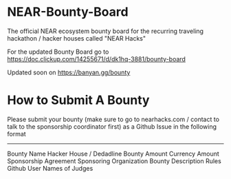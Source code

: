 # NEAR-Bounty-Board
The official NEAR ecosystem bounty board for the recurring traveling hackathon / hacker houses called "NEAR Hacks"


For the updated Bounty Board go to https://doc.clickup.com/14255671/d/dk1hq-3881/bounty-board


Updated soon on https://banyan.gg/bounty


# How to Submit A Bounty
Please submit your bounty (make sure to go to nearhacks.com / contact to talk to the sponsorship coordinator first) as a Github Issue in the following format
_________
Bounty Name
Hacker House / Dedadline
Bounty Amount
Currency Amount
Sponsorship Agreement
Sponsoring Organization
Bounty Description
Rules
Github User Names of Judges
